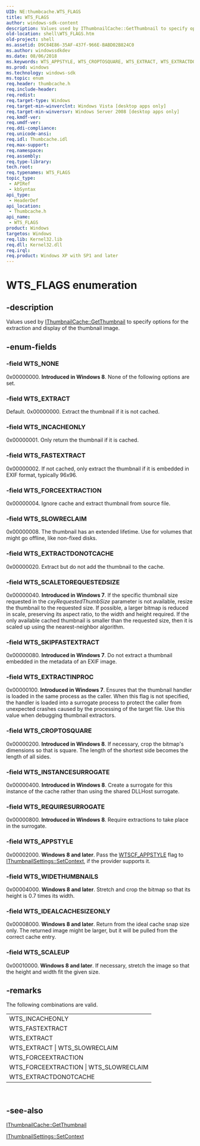 ```yaml
---
UID: NE:thumbcache.WTS_FLAGS
title: WTS_FLAGS
author: windows-sdk-content
description: Values used by IThumbnailCache::GetThumbnail to specify options for the extraction and display of the thumbnail image.
old-location: shell\WTS_FLAGS.htm
old-project: shell
ms.assetid: D9C84E86-35AF-437f-966E-BABD02B824C0
ms.author: windowssdkdev
ms.date: 08/06/2018
ms.keywords: WTS_APPSTYLE, WTS_CROPTOSQUARE, WTS_EXTRACT, WTS_EXTRACTDONOTCACHE, WTS_EXTRACTINPROC, WTS_FASTEXTRACT, WTS_FLAGS, WTS_FLAGS enumeration [Windows Shell], WTS_FORCEEXTRACTION, WTS_IDEALCACHESIZEONLY, WTS_INCACHEONLY, WTS_INSTANCESURROGATE, WTS_NONE, WTS_REQUIRESURROGATE, WTS_SCALETOREQUESTEDSIZE, WTS_SCALEUP, WTS_SKIPFASTEXTRACT, WTS_SLOWRECLAIM, WTS_WIDETHUMBNAILS, shell.WTS_FLAGS, thumbcache/WTS_APPSTYLE, thumbcache/WTS_CROPTOSQUARE, thumbcache/WTS_EXTRACT, thumbcache/WTS_EXTRACTDONOTCACHE, thumbcache/WTS_EXTRACTINPROC, thumbcache/WTS_FASTEXTRACT, thumbcache/WTS_FLAGS, thumbcache/WTS_FORCEEXTRACTION, thumbcache/WTS_IDEALCACHESIZEONLY, thumbcache/WTS_INCACHEONLY, thumbcache/WTS_INSTANCESURROGATE, thumbcache/WTS_NONE, thumbcache/WTS_REQUIRESURROGATE, thumbcache/WTS_SCALETOREQUESTEDSIZE, thumbcache/WTS_SCALEUP, thumbcache/WTS_SKIPFASTEXTRACT, thumbcache/WTS_SLOWRECLAIM, thumbcache/WTS_WIDETHUMBNAILS
ms.prod: windows
ms.technology: windows-sdk
ms.topic: enum
req.header: thumbcache.h
req.include-header: 
req.redist: 
req.target-type: Windows
req.target-min-winverclnt: Windows Vista [desktop apps only]
req.target-min-winversvr: Windows Server 2008 [desktop apps only]
req.kmdf-ver: 
req.umdf-ver: 
req.ddi-compliance: 
req.unicode-ansi: 
req.idl: Thumbcache.idl
req.max-support: 
req.namespace: 
req.assembly: 
req.type-library: 
tech.root: 
req.typenames: WTS_FLAGS
topic_type:
 - APIRef
 - kbSyntax
api_type:
 - HeaderDef
api_location:
 - Thumbcache.h
api_name:
 - WTS_FLAGS
product: Windows
targetos: Windows
req.lib: Kernel32.lib
req.dll: Kernel32.dll
req.irql: 
req.product: Windows XP with SP1 and later
---
```


# WTS_FLAGS enumeration


## -description


Values used by <a href="https://msdn.microsoft.com/0fcfe68b-5d36-4be1-a468-b5c2d7af0651">IThumbnailCache::GetThumbnail</a> to specify options for the extraction and display of the thumbnail image.


## -enum-fields




### -field WTS_NONE

0x00000000. <b>Introduced in Windows 8</b>. None of the following options are set.


### -field WTS_EXTRACT

Default. 0x00000000. Extract the thumbnail if it is not cached.


### -field WTS_INCACHEONLY

0x00000001. Only return the thumbnail if it is cached.


### -field WTS_FASTEXTRACT

0x00000002. If not cached, only extract the thumbnail if it is embedded in EXIF format, typically 96x96.


### -field WTS_FORCEEXTRACTION

0x00000004. Ignore cache and extract thumbnail from source file.


### -field WTS_SLOWRECLAIM

0x00000008. The thumbnail has an extended lifetime. Use for volumes that might go offline, like non-fixed disks.


### -field WTS_EXTRACTDONOTCACHE

0x00000020. Extract but do not add the thumbnail to the cache.


### -field WTS_SCALETOREQUESTEDSIZE

0x00000040. <b>Introduced in Windows 7</b>. If the specific thumbnail size requested in the <i>cxyRequestedThumbSize</i> parameter is not available, resize the thumbnail to the requested size. If possible, a larger bitmap is reduced in scale, preserving its aspect ratio, to the width and height required. If the only available cached thumbnail is smaller than the requested size, then it is scaled up using the nearest-neighbor algorithm.


### -field WTS_SKIPFASTEXTRACT

0x00000080. <b>Introduced in Windows 7</b>. Do not extract a thumbnail embedded in the metadata of an EXIF image.


### -field WTS_EXTRACTINPROC

0x00000100. <b>Introduced in Windows 7</b>. Ensures that the thumbnail handler is loaded in the same process as the caller. When this flag is not specified, the handler is loaded into a surrogate process to protect the caller from unexpected crashes caused by the processing of the target file. Use this value when debugging thumbnail extractors.


### -field WTS_CROPTOSQUARE

0x00000200. <b>Introduced in Windows 8</b>. If necessary, crop the bitmap's dimensions so that is square. The length of the shortest side becomes the length of all sides.


### -field WTS_INSTANCESURROGATE

0x00000400. <b>Introduced in Windows 8</b>. Create a surrogate for this instance of the cache rather than using the shared DLLHost surrogate.


### -field WTS_REQUIRESURROGATE

0x00000800. <b>Introduced in Windows 8</b>. Require extractions to take place in the surrogate.


### -field WTS_APPSTYLE

0x00002000. <b>Windows 8 and later</b>. Pass the <a href="https://msdn.microsoft.com/062B148E-19FB-4bcd-82CE-669B2ACD0BF6">WTSCF_APPSTYLE</a> flag to <a href="https://msdn.microsoft.com/AD333075-3358-4fee-BDEE-087B7012C93E">IThumbnailSettings::SetContext</a>, if the provider supports it.  



### -field WTS_WIDETHUMBNAILS

0x00004000. <b>Windows 8 and later</b>. Stretch and crop the bitmap so that its height is 0.7 times its width.


### -field WTS_IDEALCACHESIZEONLY

0x00008000. <b>Windows 8 and later</b>. Return from the ideal cache snap size only. The returned image might be larger, but it will be pulled from the correct cache entry.  


### -field WTS_SCALEUP

0x00010000. <b>Windows 8 and later</b>. If necessary, stretch the image so that the height and width fit the given size.


## -remarks



The following combinations are valid.

<table class="clsStd">
<tr>
<td>WTS_INCACHEONLY</td>
</tr>
<tr>
<td>WTS_FASTEXTRACT</td>
</tr>
<tr>
<td>WTS_EXTRACT</td>
</tr>
<tr>
<td>WTS_EXTRACT | WTS_SLOWRECLAIM</td>
</tr>
<tr>
<td>WTS_FORCEEXTRACTION</td>
</tr>
<tr>
<td>WTS_FORCEEXTRACTION | WTS_SLOWRECLAIM</td>
</tr>
<tr>
<td>WTS_EXTRACTDONOTCACHE</td>
</tr>
</table>
 




## -see-also




<a href="https://msdn.microsoft.com/0fcfe68b-5d36-4be1-a468-b5c2d7af0651">IThumbnailCache::GetThumbnail</a>



<a href="https://msdn.microsoft.com/AD333075-3358-4fee-BDEE-087B7012C93E">IThumbnailSettings::SetContext</a>
 

 

